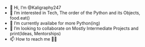 - 👋 Hi, I’m @Kaligraphy247
- 👀 I’m interested in Tech, The order of the Python and its Objects, food.eat()
- 🌱 I’m currently availabe for more Python(ing)
- 💞️ I’m looking to collaborate on Mostly Intermediate Projects and print(Ideas, Mentorships)
- 📫 How to reach me 🤔💭

<!---
Kaligraphy247/Kaligraphy247 is a ✨ special ✨ repository because its `README.md` (this file) appears on your GitHub profile.
You can click the Preview link to take a look at your changes.
--->
